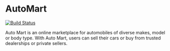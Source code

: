 # AutoMart
[![Build Status](https://travis-ci.org/salviosage/AutoMart.svg?branch=develop)](https://travis-ci.org/salviosage/AutoMart)

Auto Mart is an online marketplace for automobiles of diverse makes, model or body type. With Auto Mart, users can sell their cars or buy from trusted dealerships or private sellers.
